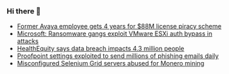 ### Hi there 👋

<!--START_SECTION:feed-->
* [Former Avaya employee gets 4 years for $88M license piracy scheme](https://www.bleepingcomputer.com/news/legal/former-avaya-employee-gets-4-years-for-88m-license-piracy-scheme/)
* [Microsoft: Ransomware gangs exploit VMware ESXi auth bypass in attacks](https://www.bleepingcomputer.com/news/microsoft/microsoft-ransomware-gangs-exploit-vmware-esxi-auth-bypass-in-attacks/)
* [HealthEquity says data breach impacts 4.3 million people](https://www.bleepingcomputer.com/news/security/healthequity-says-data-breach-impacts-43-million-people/)
* [Proofpoint settings exploited to send millions of phishing emails daily](https://www.bleepingcomputer.com/news/security/proofpoint-settings-exploited-to-send-millions-of-phishing-emails-daily/)
* [Misconfigured Selenium Grid servers abused for Monero mining](https://www.bleepingcomputer.com/news/security/misconfigured-selenium-grid-servers-abused-for-monero-mining/)
<!--END_SECTION:feed-->

<!--
**frankenk/frankenk** is a ✨ _special_ ✨ repository because its `README.md` (this file) appears on your GitHub profile.

Here are some ideas to get you started:

- 🔭 I’m currently working on ...
- 🌱 I’m currently learning ...
- 👯 I’m looking to collaborate on ...
- 🤔 I’m looking for help with ...
- 💬 Ask me about ...
- 📫 How to reach me: ...
- 😄 Pronouns: ...
- ⚡ Fun fact: ...
-->



